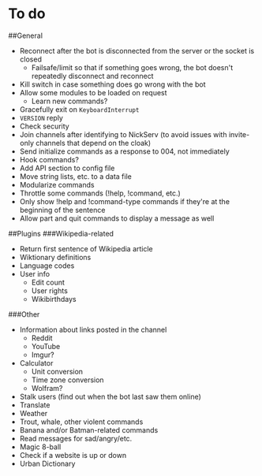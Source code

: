 # To do

##General
* Reconnect after the bot is disconnected from the server or the socket is closed
  * Failsafe/limit so that if something goes wrong, the bot doesn't repeatedly disconnect and reconnect
* Kill switch in case something does go wrong with the bot
* Allow some modules to be loaded on request
  * Learn new commands?
* Gracefully exit on `KeyboardInterrupt`
* `VERSION` reply
* Check security
* Join channels after identifying to NickServ (to avoid issues with invite-only channels that depend on the cloak)
* Send initialize commands as a response to 004, not immediately
* Hook commands?
* Add API section to config file
* Move string lists, etc. to a data file
* Modularize commands
* Throttle some commands (!help, !command, etc.)
* Only show !help and !command-type commands if they're at the beginning of the sentence
* Allow part and quit commands to display a message as well

##Plugins
###Wikipedia-related
* Return first sentence of Wikipedia article
* Wiktionary definitions
* Language codes
* User info
  * Edit count
  * User rights
  * Wikibirthdays

###Other
* Information about links posted in the channel
  * Reddit
  * YouTube
  * Imgur?
* Calculator
  * Unit conversion
  * Time zone conversion
  * Wolfram?
* Stalk users (find out when the bot last saw them online)
* Translate
* Weather
* Trout, whale, other violent commands
* Banana and/or Batman-related commands
* Read messages for sad/angry/etc.
* Magic 8-ball
* Check if a website is up or down
* Urban Dictionary
